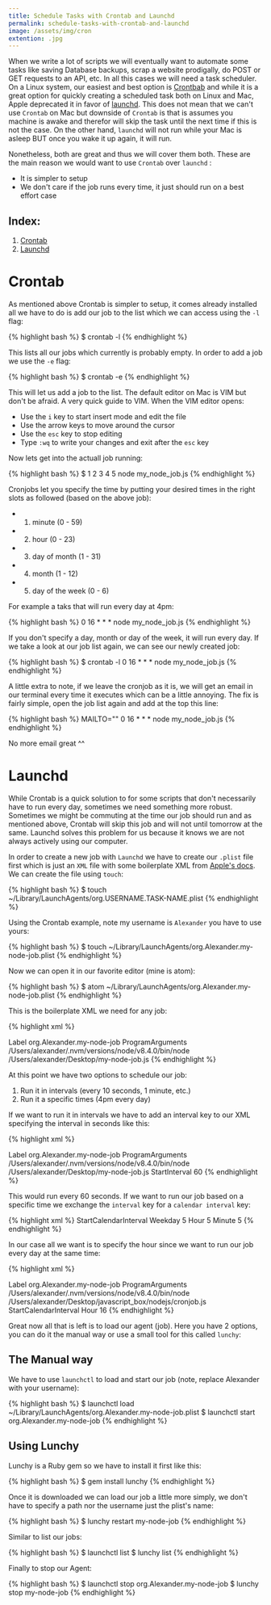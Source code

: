 ```yaml
---
title: Schedule Tasks with Crontab and Launchd
permalink: schedule-tasks-with-crontab-and-launchd
image: /assets/img/cron
extention: .jpg
---
```


When we write a lot of scripts we will eventually want to automate some tasks like saving Database backups, scrap a website prodigally, do POST or GET requests to an API, etc. In all this cases we will need a task scheduler. On a Linux system, our easiest and best option is [Crontbab](http://www.adminschoice.com/crontab-quick-reference) and while it is a great option for quickly creating a scheduled task both on Linux and Mac, Apple deprecated it in favor of [launchd](http://www.launchd.info/). This does not mean that we can't use `Crontab` on Mac but downside of `Crontab` is that is assumes you machine is awake and therefor will skip the task until the next time if this is not the case. On the other hand, `launchd` will not run while your Mac is asleep BUT once you wake it up again, it will run.

Nonetheless, both are great and thus we will cover them both. These are the main reason we would want to use `Crontab` over `launchd` :

- It is simpler to setup
- We don't care if the job runs every time, it just should run on a best effort case

## Index:
1. [Crontab](#crontab)
2. [Launchd](#launchd)

# Crontab

As mentioned above Crontab is simpler to setup, it comes already installed all we have to do is add our job to the list which we can access using the `-l` flag:

{% highlight bash %}
$ crontab -l
{% endhighlight %}

This lists all our jobs which currently is probably empty.
In order to add a job we use the `-e` flag:

{% highlight bash %}
$ crontab -e
{% endhighlight %}

This will let us add a job to the list. The default editor on Mac is VIM but don't be afraid. A very quick guide to VIM. When the VIM editor opens:

- Use the `i` key to start insert mode and edit the file
- Use the arrow keys to move around the cursor
- Use the `esc` key to stop editing
- Type `:wq` to write your changes and exit after the `esc` key

Now lets get into the actuall job running:

{% highlight bash %}
$ 1 2 3 4 5  node  my_node_job.js
{% endhighlight %}

Cronjobs let you specify the time by putting your desired times in the right slots as followed (based on the above job):
- 1) minute (0 - 59)
- 2) hour (0 - 23)
- 3) day of month (1 - 31)
- 4) month (1 - 12)
- 5) day of the week (0 - 6)

For example a taks that will run every day at 4pm:

{% highlight bash %}
0 16 * * *  node  my_node_job.js
{% endhighlight %}

If you don't specify a day, month or day of the week, it will run every day. If we take a look at our job list again, we can see our newly created job:

{% highlight bash %}
$ crontab -l
0 16 * * * node  my_node_job.js
{% endhighlight %}

A little extra to note, if we leave the cronjob as it is, we will get an email in our terminal every time it executes which can be a little annoying. The fix is fairly simple, open the job list again and add at the top this line:

{% highlight bash %}
MAILTO=""
0 16 * * *  node  my_node_job.js
{% endhighlight %}

No more email great ^^


# Launchd

While Crontab is a quick solution to for some scripts that don't necessarily have to run every day, sometimes we need something more robust. Sometimes we might be commuting at the time our job should run and as mentioned above, Crontab will skip this job and will not until tomorrow at the same.  Launchd solves this problem for us because it knows we are not always actively using our computer.

In order to create a new job with `Launchd` we have to create our `.plist` file first which is just an `XML` file with some boilerplate XML from [Apple's docs](https://developer.apple.com/library/content/documentation/MacOSX/Conceptual/BPSystemStartup/Chapters/CreatingLaunchdJobs.html). We can create the file using `touch`:

{% highlight bash %}
$ touch ~/Library/LaunchAgents/org.USERNAME.TASK-NAME.plist
{% endhighlight %}

Using the Crontab example, note my username is `Alexander` you have to use yours:

{% highlight bash %}
$ touch ~/Library/LaunchAgents/org.Alexander.my-node-job.plist
{% endhighlight %}

Now we can open it in our favorite editor (mine is atom):

{% highlight bash %}
$ atom ~/Library/LaunchAgents/org.Alexander.my-node-job.plist
{% endhighlight %}

This is the boilerplate XML we need for any job:

{% highlight xml %}
<?xml version="1.0" encoding="UTF-8"?>
<!DOCTYPE plist PUBLIC "-//Apple//DTD PLIST 1.0//EN" "http://www.apple.com/DTDs/PropertyList-1.0.dtd">
<plist version="1.0">
<dict>
    <key>Label</key>
    <string>org.Alexander.my-node-job</string>
    <key>ProgramArguments</key>
    <array>
        <string>/Users/alexander/.nvm/versions/node/v8.4.0/bin/node</string>
        <string>/Users/alexander/Desktop/my-node-job.js</string>
    </array>
</dict>
</plist>
{% endhighlight %}

At this point we have two options to schedule our job:
1. Run it in intervals (every 10 seconds, 1 minute, etc.)
2. Run it a specific times (4pm every day)

If we want to run it in intervals we have to add an interval key to our XML specifying the interval in seconds like this:

{% highlight xml %}
<?xml version="1.0" encoding="UTF-8"?>
<!DOCTYPE plist PUBLIC "-//Apple//DTD PLIST 1.0//EN" "http://www.apple.com/DTDs/PropertyList-1.0.dtd">
<plist version="1.0">
<dict>
    <key>Label</key>
    <string>org.Alexander.my-node-job</string>
    <key>ProgramArguments</key>
    <array>
        <string>/Users/alexander/.nvm/versions/node/v8.4.0/bin/node</string>
        <string>/Users/alexander/Desktop/my-node-job.js</string>
    </array>
    <key>StartInterval</key>
    <integer>60</integer> <!-- 60 seconds or 1 minute -->
</dict>
</plist>
{% endhighlight %}

This would run every 60 seconds. If we want to run our job based on a specific time we exchange the `interval` key for a `calendar interval` key:

{% highlight xml %}
<key>StartCalendarInterval</key>
    <dict>
        <key>Weekday</key>
        <integer>5</integer>
        <key>Hour</key>
        <integer>5</integer>
        <key>Minute</key>
        <integer>5</integer>
    </dict>
{% endhighlight %}

In our case all we want is to specify the hour since we want to run our job every day at the same time:

{% highlight xml %}
<?xml version="1.0" encoding="UTF-8"?>
<!DOCTYPE plist PUBLIC "-//Apple//DTD PLIST 1.0//EN" "http://www.apple.com/DTDs/PropertyList-1.0.dtd">
<plist version="1.0">
<dict>
    <key>Label</key>
    <!-- The label should be the same as the filename without the extension -->
    <string>org.Alexander.my-node-job</string>
    <key>ProgramArguments</key>
    <array>
        <string>/Users/alexander/.nvm/versions/node/v8.4.0/bin/node</string>
        <string>/Users/alexander/Desktop/javascript_box/nodejs/cronjob.js</string>
    </array>
    <key>StartCalendarInterval</key>
    <dict>
        <key>Hour</key>
        <integer>16</integer>
    </dict>
</dict>
</plist>
{% endhighlight %}

Great now all that is left is to load our agent (job). Here you have 2 options, you can do it the manual way or use a small tool for this called `lunchy`:

## The Manual way

We have to use `launchctl` to load and start our job (note, replace Alexander with your username):

{% highlight bash %}
$ launchctl load ~/Library/LaunchAgents/org.Alexander.my-node-job.plist
$ launchctl start org.Alexander.my-node-job
{% endhighlight %}


## Using Lunchy

Lunchy is a Ruby gem so we have to install it first like this:

{% highlight bash %}
$ gem install lunchy
{% endhighlight %}

Once it is downloaded we can load our job a little more simply, we don't have to specify a path nor the username just the plist's name:

{% highlight bash %}
$ lunchy restart my-node-job
{% endhighlight %}


Similar to list our jobs:

{% highlight bash %}
$ launchctl list
$ lunchy list
{% endhighlight %}

Finally to stop our Agent:

{% highlight bash %}
$ launchctl stop org.Alexander.my-node-job
$ lunchy stop my-node-job
{% endhighlight %}
